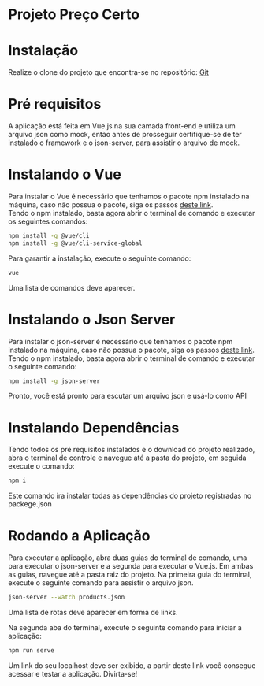 # Projeto Preço Certo

Instalação
=========
Realize o clone do projeto que encontra-se no repositório: [Git](https://github.com/Cleywert/PrecoCerto)

Pré requisitos
=========
A aplicação está feita em Vue.js na sua camada front-end e utiliza um arquivo json como mock, então antes de prosseguir certifique-se de ter instalado o framework e o json-server, para assistir o arquivo de mock.

Instalando o Vue
=========
Para instalar o Vue é necessário que tenhamos o pacote npm instalado na máquina, caso não possua o pacote, siga os passos [deste link](https://www.devmedia.com.br/como-instalar-o-node-js-npm-e-o-react-no-windows/40329).
<br>
Tendo o npm instalado, basta agora abrir o terminal de comando e executar os seguintes comandos:
```bash
npm install -g @vue/cli
npm install -g @vue/cli-service-global
```
Para garantir a instalação, execute o seguinte comando:
```bash
vue
```
Uma lista de comandos deve aparecer.

Instalando o Json Server
=========
Para instalar o json-server é necessário que tenhamos o pacote npm instalado na máquina, caso não possua o pacote, siga os passos [deste link](https://www.devmedia.com.br/como-instalar-o-node-js-npm-e-o-react-no-windows/40329).
Tendo o npm instalado, basta agora abrir o terminal de comando e executar o seguinte comando:
```bash
npm install -g json-server
```
Pronto, você está pronto para escutar um arquivo json e usá-lo como API

Instalando Dependências
=========
Tendo todos os pré requisitos instalados e o download do projeto realizado, abra o terminal de controle e navegue até a pasta do projeto, em seguida execute o comando:
```bash
npm i
```
Este comando ira instalar todas as dependências do projeto registradas no packege.json

Rodando a Aplicação
=========
Para executar a aplicação, abra duas guias do terminal de comando, uma para executar o json-server e a segunda para executar o Vue.js. Em ambas as guias, navegue até a pasta raiz do projeto.
Na primeira guia do terminal, execute o seguinte comando para assistir o arquivo json.
```bash
json-server --watch products.json
```
Uma lista de rotas deve aparecer em forma de links.

Na segunda aba do terminal, execute o seguinte comando para iniciar a aplicação:
```bash
npm run serve
```
Um link do seu localhost deve ser exibido, a partir deste link você consegue acessar e testar a aplicação. Divirta-se!
